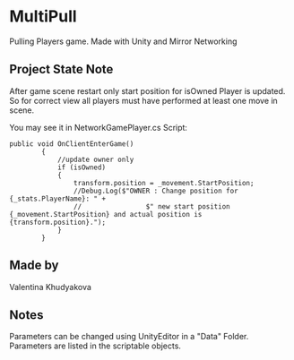 # MultiPull
 Pulling Players game. Made with Unity and Mirror Networking

## Project State Note

After game scene restart only start position for isOwned Player is updated.
So for correct view all players must have performed at least one move in scene.

You may see it in NetworkGamePlayer.cs Script:

```
public void OnClientEnterGame()
        {
            //update owner only
            if (isOwned)
            {
                transform.position = _movement.StartPosition;
                //Debug.Log($"OWNER : Change position for {_stats.PlayerName}: " +
                //                $" new start position {_movement.StartPosition} and actual position is {transform.position}.");
            }
        }
```


## Made by
Valentina Khudyakova

## Notes
Parameters can be changed using UnityEditor in a "Data" Folder. 
Parameters are listed in the scriptable objects.
